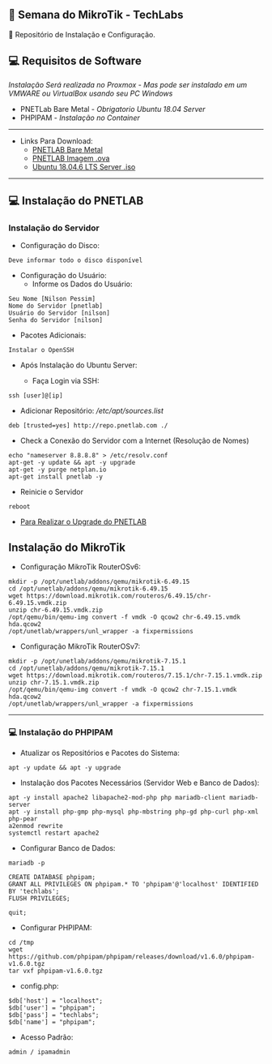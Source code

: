 ## :rocket: Semana do MikroTik - TechLabs
:star_struck: Repositório de Instalação e Configuração.

## :computer: Requisitos de Software

*Instalação Será realizada no Proxmox - Mas pode ser instalado em um VMWARE ou VirtualBox usando seu PC Windows*

* PNETLab Bare Metal - *Obrigatorio Ubuntu 18.04 Server*
* PHPIPAM - *Instalação no Container*

---

* Links Para Download:
    * [PNETLAB Bare Metal](https://pnetlab.com/pages/documentationslug=install-bare-metal)
    * [ PNETLAB Imagem .ova](https://pnetlab.com/pages/download)
    * [Ubuntu 18.04.6 LTS Server .iso](https://releases.ubuntu.com/18.04/)
---

## :computer: Instalação do PNETLAB

### Instalação do Servidor

* Configuração do Disco:
```
Deve informar todo o disco disponível
```

* Configuração do Usuário:
    * Informe os Dados do Usuário:
```
Seu Nome [Nilson Pessim]
Nome do Servidor [pnetlab]
Usuário do Servidor [nilson]
Senha do Servidor [nilson]
```

* Pacotes Adicionais:
```
Instalar o OpenSSH
```

* Após Instalação do Ubuntu Server:

    * Faça Login via SSH:
```
ssh [user]@[ip]
```

* Adicionar Repositório: */etc/apt/sources.list*
```
deb [trusted=yes] http://repo.pnetlab.com ./
```

* Check a Conexão do Servidor com a Internet (Resolução de Nomes)
```
echo "nameserver 8.8.8.8" > /etc/resolv.conf
apt-get -y update && apt -y upgrade 
apt-get -y purge netplan.io
apt-get install pnetlab -y
```

* Reinicie o Servidor
```
reboot
```

* [Para Realizar o Upgrade do PNETLAB](https://pnetlab.com/pages/documentation?slug=how-to-upgrade-pnetlab)


## Instalação do MikroTik

* Configuração MikroTik RouterOSv6:
```
mkdir -p /opt/unetlab/addons/qemu/mikrotik-6.49.15
cd /opt/unetlab/addons/qemu/mikrotik-6.49.15
wget https://download.mikrotik.com/routeros/6.49.15/chr-6.49.15.vmdk.zip
unzip chr-6.49.15.vmdk.zip
/opt/qemu/bin/qemu-img convert -f vmdk -O qcow2 chr-6.49.15.vmdk hda.qcow2
/opt/unetlab/wrappers/unl_wrapper -a fixpermissions
```

* Configuração MikroTik RouterOSv7:
```
mkdir -p /opt/unetlab/addons/qemu/mikrotik-7.15.1
cd /opt/unetlab/addons/qemu/mikrotik-7.15.1
wget https://download.mikrotik.com/routeros/7.15.1/chr-7.15.1.vmdk.zip
unzip chr-7.15.1.vmdk.zip
/opt/qemu/bin/qemu-img convert -f vmdk -O qcow2 chr-7.15.1.vmdk hda.qcow2
/opt/unetlab/wrappers/unl_wrapper -a fixpermissions
```

---

### :computer: Instalação do PHPIPAM

* Atualizar os Repositórios e Pacotes do Sistema:
```
apt -y update && apt -y upgrade
```

* Instalação dos Pacotes Necessários (Servidor Web e Banco de Dados):
```
apt -y install apache2 libapache2-mod-php php mariadb-client mariadb-server
apt -y install php-gmp php-mysql php-mbstring php-gd php-curl php-xml php-pear
a2enmod rewrite
systemctl restart apache2
```

* Configurar Banco de Dados:
```
mariadb -p

CREATE DATABASE phpipam;
GRANT ALL PRIVILEGES ON phpipam.* TO 'phpipam'@'localhost' IDENTIFIED BY 'techlabs';
FLUSH PRIVILEGES;

quit;
```

* Configurar PHPIPAM:
```
cd /tmp
wget https://github.com/phpipam/phpipam/releases/download/v1.6.0/phpipam-v1.6.0.tgz
tar vxf phpipam-v1.6.0.tgz
```

* config.php:
```
$db['host'] = "localhost";
$db['user'] = "phpipam";
$db['pass'] = "techlabs";
$db['name'] = "phpipam";
```

* Acesso Padrão: 
```
admin / ipamadmin
```
